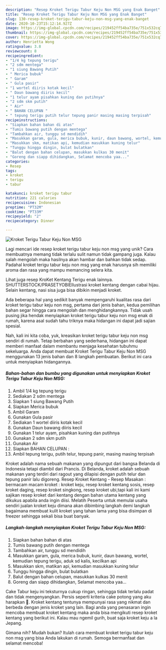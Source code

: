 ```yaml
---
description: "Resep Kroket Terigu Tabur Keju Non MSG yang Enak Banget"
title: "Resep Kroket Terigu Tabur Keju Non MSG yang Enak Banget"
slug: 130-resep-kroket-terigu-tabur-keju-non-msg-yang-enak-banget
date: 2020-10-23T15:12:14.927Z
image: https://img-global.cpcdn.com/recipes/219452ff54ba735e/751x532cq70/kroket-terigu-tabur-keju-non-msg-foto-resep-utama.jpg
thumbnail: https://img-global.cpcdn.com/recipes/219452ff54ba735e/751x532cq70/kroket-terigu-tabur-keju-non-msg-foto-resep-utama.jpg
cover: https://img-global.cpcdn.com/recipes/219452ff54ba735e/751x532cq70/kroket-terigu-tabur-keju-non-msg-foto-resep-utama.jpg
author: Henrietta Wong
ratingvalue: 3.8
reviewcount: 8
recipeingredient:
- "1/4 kg tepung terigu"
- "2 sdm mentega"
- "1 siung Bawang Putih"
- " Merica bubuk"
- " Garam"
- " Gula pasir"
- "1 wortel diiris kotak kecil"
- " Daun bawang diiris kecil"
- "1 telur ayam pisahkan kuning dan putihnya"
- "2 sdm skm putih"
- " Air"
- " BAHAN CELUPAN "
- " tepung terigu putih telur tepung panir masing masing terpisah"
recipeinstructions:
- "Siapkan bahan bahan di atas"
- "Tumis bawang putih dengan mentega"
- "Tambahkan air, tunggu sd mendidih"
- "Masukkan garam, gula, merica bubuk, kunir, daun bawang, wortel, kemudian tepung terigu, aduk sd kalis, kecilkan api"
- "Masukkan skm, matikan api, kemudian masukkan kuning telur"
- "Tunggu hingga dingin, bulat bulatkan"
- "Balut dengan bahan celupan, masukkan kulkas 30 menit"
- "Goreng dan siapp dihidangkan, Selamat mencoba yaa..."
categories:
- Resep
tags:
- kroket
- terigu
- tabur

katakunci: kroket terigu tabur 
nutrition: 221 calories
recipecuisine: Indonesian
preptime: "PT32M"
cooktime: "PT33M"
recipeyield: "2"
recipecategory: Dinner

---
```



![Kroket Terigu Tabur Keju Non MSG](https://img-global.cpcdn.com/recipes/219452ff54ba735e/751x532cq70/kroket-terigu-tabur-keju-non-msg-foto-resep-utama.jpg)

Lagi mencari ide resep kroket terigu tabur keju non msg yang unik? Cara membuatnya memang tidak terlalu sulit namun tidak gampang juga. Kalau salah mengolah maka hasilnya akan hambar dan bahkan tidak sedap. Padahal kroket terigu tabur keju non msg yang enak harusnya sih memiliki aroma dan rasa yang mampu memancing selera kita.

Lihat juga resep KroKet Kentang Terigu enak lainnya. SHUTTERSTOCK/PRASETYOBIEIlustrasi kroket kentang dengan cabai hijau. Selain kentang, nasi sisa juga bisa dibikin menjadi kroket.

Ada beberapa hal yang sedikit banyak mempengaruhi kualitas rasa dari kroket terigu tabur keju non msg, pertama dari jenis bahan, kedua pemilihan bahan segar hingga cara mengolah dan menghidangkannya. Tidak usah pusing jika hendak menyiapkan kroket terigu tabur keju non msg enak di rumah, karena asal sudah tahu triknya maka hidangan ini dapat jadi sajian spesial.


Nah, kali ini kita coba, yuk, kreasikan kroket terigu tabur keju non msg sendiri di rumah. Tetap berbahan yang sederhana, hidangan ini dapat memberi manfaat dalam membantu menjaga kesehatan tubuhmu sekeluarga. Anda dapat membuat Kroket Terigu Tabur Keju Non MSG menggunakan 13 jenis bahan dan 8 langkah pembuatan. Berikut ini cara untuk menyiapkan hidangannya.

<!--inarticleads1-->

##### Bahan-bahan dan bumbu yang digunakan untuk menyiapkan Kroket Terigu Tabur Keju Non MSG:

1. Ambil 1/4 kg tepung terigu
1. Sediakan 2 sdm mentega
1. Siapkan 1 siung Bawang Putih
1. Siapkan  Merica bubuk
1. Ambil  Garam
1. Gunakan  Gula pasir
1. Sediakan 1 wortel diiris kotak kecil
1. Gunakan  Daun bawang diiris kecil
1. Gunakan 1 telur ayam, pisahkan kuning dan putihnya
1. Gunakan 2 sdm skm putih
1. Gunakan  Air
1. Siapkan  BAHAN CELUPAN :
1. Ambil  tepung terigu, putih telur, tepung panir, masing masing terpisah


Kroket adalah nama sebuah makanan yang dipungut dari bangsa Belanda di Indonesia tetapi diambil dari Prancis. Di Belanda, kroket adalah sebuah makanan yang terdiri dari ragout yang dilapisi dengan putih telur dan tepung panir lalu digoreng. Resep Kroket Kentang - Resep Masakan : bermacam macam kroket : kroket keju, resep kroket kentang sosis, resep kroket daging, resep kroket singkong, resep kroket ubi,tapi kali ini kami sajikan resep kroket dari kentang dengan bahan utama kentang yang dikukus apabila anda ingin diisi. Melatih Peserta untuk memulai usaha sendiri jualan kroket keju dimana akan dibimbing langkah demi langkah bagaimana membuat kulit kroket yang tahan lama yang bisa disimpan di freezer sehingga sekali bisa buat banyak. 

<!--inarticleads2-->

##### Langkah-langkah menyiapkan Kroket Terigu Tabur Keju Non MSG:

1. Siapkan bahan bahan di atas
1. Tumis bawang putih dengan mentega
1. Tambahkan air, tunggu sd mendidih
1. Masukkan garam, gula, merica bubuk, kunir, daun bawang, wortel, kemudian tepung terigu, aduk sd kalis, kecilkan api
1. Masukkan skm, matikan api, kemudian masukkan kuning telur
1. Tunggu hingga dingin, bulat bulatkan
1. Balut dengan bahan celupan, masukkan kulkas 30 menit
1. Goreng dan siapp dihidangkan, Selamat mencoba yaa...


Cake Tabur keju ini teksturnya cukup ringan, sehingga tidak terlalu padat dan tidak mengenyangkan. Persis seperti kriteria cake potong yang aku harapkan 🙂. Kroket kentang tentunya mempunyai rasa yang nikmat dan berbeda dengan jenis kroket yang lain. Bagi anda yang penasaran ingin mencoba membuat kroket kentang maka anda bisa mengikuti resep kroket kentang yang berikut ini. Kalau mau ngemil gurih, buat saja kroket keju a la Jepang. 

Gimana nih? Mudah bukan? Itulah cara membuat kroket terigu tabur keju non msg yang bisa Anda lakukan di rumah. Semoga bermanfaat dan selamat mencoba!
